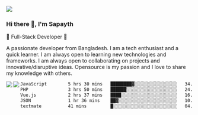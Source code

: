 <!-- **sapayth/sapayth** is a ✨ _special_ ✨ repository because its `README.md` (this file) appears on your GitHub profile.

Here are some ideas to get you started:

- 🔭 I’m currently working on ...
- 🌱 I’m currently learning ...
- 👯 I’m looking to collaborate on ...
- 🤔 I’m looking for help with ...
- 💬 Ask me about ...
- 📫 How to reach me: ...
- 😄 Pronouns: ...
- ⚡ Fun fact: ...
-->
![](https://user-images.githubusercontent.com/74038190/226190894-18e959ba-d458-4a94-ac44-790190f2a947.gif)
### Hi there 👋, I'm Sapayth

🚀 Full-Stack Developer 🚀

A passionate developer from Bangladesh. I am a tech enthusiast and a quick learner. I am always open to learning new technologies and frameworks. I am always open to collaborating on projects and innovative/disruptive ideas. Opensource is my passion and I love to share my knowledge with others.

<div>
<a href="https://github.com/sapayth/github-readme-stats">
  <img align="left" src="https://github-readme-stats.vercel.app/api?username=sapayth&show_icons=true&count_private=true" />
</a>
<a href="https://github.com/sapayth/github-readme-stats">
  <img align="left" src="https://github-readme-stats.vercel.app/api/top-langs/?username=sapayth" />
</a>
</div>
<!--START_SECTION:waka-->

```txt
JavaScript        5 hrs 30 mins   ████████▓░░░░░░░░░░░░░░░░   34.67 %
PHP               3 hrs 50 mins   ██████░░░░░░░░░░░░░░░░░░░   24.12 %
Vue.js            2 hrs 37 mins   ████░░░░░░░░░░░░░░░░░░░░░   16.50 %
JSON              1 hr 36 mins    ██▓░░░░░░░░░░░░░░░░░░░░░░   10.10 %
textmate          41 mins         █░░░░░░░░░░░░░░░░░░░░░░░░   04.30 %
```

<!--END_SECTION:waka-->
